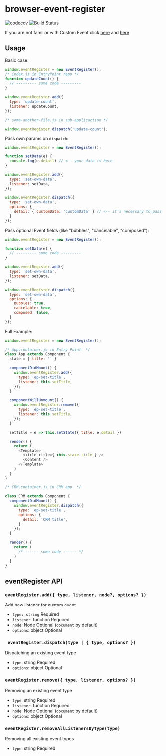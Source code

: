 # browser-event-register
[![codecov](https://codecov.io/gh/DisaPadla/browser-event-register/branch/master/graph/badge.svg)](https://codecov.io/gh/DisaPadla/browser-event-register)
[![Build Status](https://travis-ci.com/DisaPadla/browser-event-register.svg?branch=master)](https://travis-ci.com/DisaPadla/browser-event-register)  

If you are not familiar with Custom Event click [here](https://developer.mozilla.org/en-US/docs/Web/API/Event/Event) and [here](https://developer.mozilla.org/en-US/docs/Web/API/CustomEvent)  

## Usage
Basic case:
```js
window.eventRegister = new EventRegister();
/* index.js in EntryPoint repo */
function updateCount() {
  // --------- some code ---------
}

window.eventRegister.add({
  type: 'update-count',
  listener: updateCount,
});

/* some-another-file.js in sub-applicaction */

window.eventRegister.dispatch('update-count');
```
Pass own params on ```dispatch```:
```js
window.eventRegister = new EventRegister();

function setData(e) {
  console.log(e.detail) // <-- your data is here
}

window.eventRegister.add({
  type: 'set-own-data',
  listener: setData,
});

window.eventRegister.dispatch({
  type: 'set-own-data',
  options: {
    detail: { customData: 'customData' } // <-- it's necessary to pass "options.detail" property
  }
});
```
Pass optional Event fields (like "bubbles", "cancelable", "composed"):
```js
window.eventRegister = new EventRegister();

function setData(e) {
  // --------- some code ---------
}

window.eventRegister.add({
  type: 'set-own-data',
  listener: setData,
});

window.eventRegister.dispatch({
  type: 'set-own-data',
  options: {
    bubbles: true,
    cancelable: true,
    composed: false,
  }
});
```  
Full Example:
```js
window.eventRegister = new EventRegister();

/* App.container.js in Entry Point  */
class App extends Component {
  state = { title: '' }

  componentDidMount() {
    window.eventRegister.add({
      type: 'ep-set-title',
      listener: this.setTitle,
    });
  }

  componentWillUnmount() {
    window.eventRegister.remove({
      type: 'ep-set-title',
      listener: this.setTitle,
    });
  }

  setTitle = e => this.setState({ title: e.detail })

  render() {
    return (
      <Template>
        <Title title={ this.state.title } />
        <Content />
      </Template>
    )
  }
}
```

```js
/* CRM.container.js in CRM app  */

class CRM extends Component {
  componentDidMount() {
    window.eventRegister.dispatch({
      type: 'ep-set-title',
      options: {
        detail: 'CRM title',
      }
    });
  }

  render() {
    return (
      /* ------ some code ------ */
    )
  }
}
```

## eventRegister API
### ```eventRegister.add({ type, listener, node?, options? })```
Add new listener for custom event
 * ```type: string``` Required
 * ```listener```: function Required
 * ```node```: Node Optional (```document``` by default)
 * ```options```: object Optional  

### ``` eventRegister.dispatch(type | { type, options? })```  
Dispatching an existing event type
  * ```type```: string Required
  * ```options```: object Optional  

### ```eventRegister.remove({ type, listener, options? })```
Removing an existing event type
  * ```type```: string Required
  * ```listener```: function Required
  * ```node```: Node Optional (```document``` by default)
  * ```options```: object Optional  

### ```eventRegister.removeAllListenersByType(type)```
Removing all existing event types
  * ```type```: string Required



